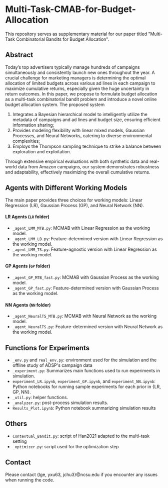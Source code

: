 # Multi-Task-CMAB-for-Budget-Allocation

This repository serves as supplementary material for our paper titled "Multi-Task Combinatorial Bandits for Budget Allocation".

## Abstract

Today’s top advertisers typically manage hundreds of campaigns simultaneously and consistently launch new ones throughout the year. A crucial challenge for marketing managers is determining the optimal allocation of limited budgets across various ad lines in each campaign to maximize cumulative returns, especially given the huge uncertainty in return outcomes. In this paper, we propose to formulate budget allocation as a multi-task combinatorial bandit problem and introduce a novel online budget allocation system. The proposed system

1. Integrates a Bayesian hierarchical model to intelligently utilize the metadata of campaigns and ad lines and budget size, ensuring efficient information sharing;
2. Provides modeling flexibility with linear mixed models, Gaussian Processes, and Neural Networks, catering to diverse environmental complexities;
3. Employs the Thompson sampling technique to strike a balance between exploration and exploitation. 

Through extensive empirical evaluations with both synthetic data and real-world data from Amazon campaigns, our system demonstrates robustness and adaptability, effectively maximizing the overall cumulative returns.

## Agents with Different Working Models

The main paper provides three choices for working models: Linear Regression (LR), Gaussian Process (GP), and Neural Network (NN).

#### LR Agents (`LR` folder)

 -  `_agent_LMM_MTB.py`: MCMAB with Linear Regression as the working model.
 -  `_agent_LMM_LB.py`: Feature-determined version with Linear Regression as the working model.
 -  `_agent_LMM_TS.py`: Feature-agnostic version with Linear Regression as the working model.

#### GP Agents (`GP` folder)

-  `_agent_GP_MTB_fast.py`: MCMAB with Gaussian Process as the working model.
-  `_agent_GP_fast.py`: Feature-determined version with Gaussian Process as the working model.

#### NN Agents (`NN` folder)

 -  `_agent_NeuralTS_MTB.py`: MCMAB with Neural Network as the working model.
 -  `_agent_NeuralTS.py`: Feature-determined version with Neural Network as the working model.

## Functions for Experiments

- `_env.py` and `real_env.py`: environment used for the simulation and the offline study of ADSP's campaign data
- `_experiment.py`: Summarizes main functions used to run experiments in simulation.
- `experiment_LR.ipynb`, `experiment_GP.ipynb`, and `experiment_NN.ipynb`: Python notebooks for running sample experiments for each prior in {LR, GP, NN}.
- `_util.py`: helper functions.
- `_analyzer.py`: post-process simulation results.
- `Results_Plot.ipynb`: Python notebook summarizing simulation results

## Others

- `Contextual_Bandit.py`: script of Han2021 adapted to the multi-task setting
- `_optimizer.py`: script used for the optimization step

## Contact

Please contact {lge, yxu63, jchu3}@ncsu.edu if you encounter any issues when running the code.
